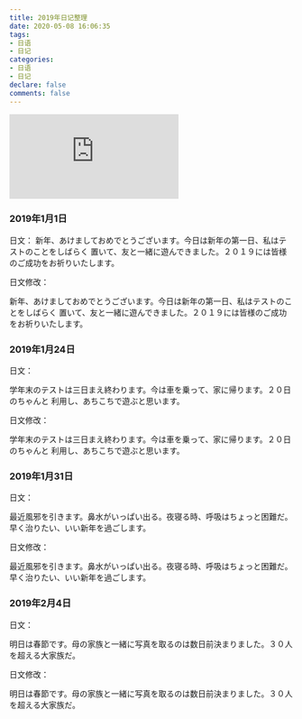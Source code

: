 ```yaml
---
title: 2019年日记整理
date: 2020-05-08 16:06:35
tags:
- 日语
- 日记
categories: 
- 日语
- 日记
declare: false
comments: false
---
```


![图片](http://api.mtyqx.cn/api/random.php?5)
<!-- more -->


### 2019年1月1日

日文：
新年、あけましておめでとうございます。今日は新年の第一日、私はテストのことをしばらく
置いて、友と一緒に遊んできました。２０１９には皆様のご成功をお祈りいたします。


日文修改：

新年、あけましておめでとうございます。今日は新年の第一日、私はテストのことをしばらく
置いて、友と一緒に遊んできました。２０１９には皆様のご成功をお祈りいたします。

### 2019年1月24日

日文：

 学年末のテストは三日まえ終わります。今は車を乗って、家に帰ります。２０日のちゃんと
 利用し、あちこちで遊ぶと思います。
 
 日文修改：
 
 学年末のテストは三日まえ終わります。今は車を乗って、家に帰ります。２０日のちゃんと
 利用し、あちこちで遊ぶと思います。
 
### 2019年1月31日

日文：

最近風邪を引きます。鼻水がいっぱい出る。夜寝る時、呼吸はちょっと困難だ。早く治りたい、いい新年を過ごします。

日文修改：

最近風邪を引きます。鼻水がいっぱい出る。夜寝る時、呼吸はちょっと困難だ。早く治りたい、いい新年を過ごします。

### 2019年2月4日

日文：

明日は春節です。母の家族と一緒に写真を取るのは数日前決まりました。３０人を超える大家族だ。

日文修改：

明日は春節です。母の家族と一緒に写真を取るのは数日前決まりました。３０人を超える大家族だ。
